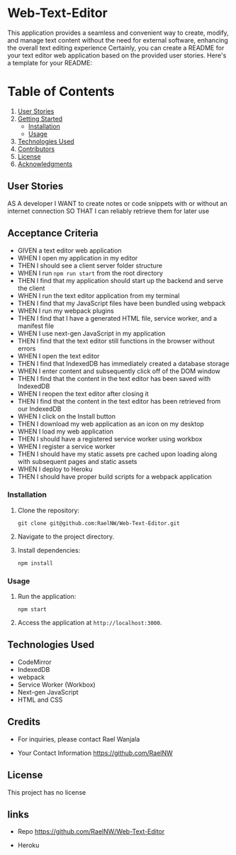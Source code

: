 # Web-Text-Editor
This application provides a seamless and convenient way to create, modify, and manage text content without the need for external software, enhancing the overall text editing experience
Certainly, you can create a README for your text editor web application based on the provided user stories. Here's a template for your README:

# Table of Contents

1. [User Stories](#user-stories)
2. [Getting Started](#getting-started)
   - [Installation](#installation)
   - [Usage](#usage)
3. [Technologies Used](#technologies-used)
4. [Contributors](#contributors)
5. [License](#license)
6. [Acknowledgments](#acknowledgments)


## User Stories
AS A developer
I WANT to create notes or code snippets with or without an internet connection
SO THAT I can reliably retrieve them for later use

## Acceptance Criteria
-    GIVEN a text editor web application
-    WHEN I open my application in my editor
-    THEN I should see a client server folder structure
-    WHEN I run `npm run start` from the root directory
-    THEN I find that my application should start up the backend and serve the client
-    WHEN I run the text editor application from my terminal
-    THEN I find that my JavaScript files have been bundled using webpack
-    WHEN I run my webpack plugins
-    THEN I find that I have a generated HTML file, service worker, and a manifest file
-    WHEN I use next-gen JavaScript in my application
-    THEN I find that the text editor still functions in the browser without errors
-    WHEN I open the text editor
-    THEN I find that IndexedDB has immediately created a database storage
-    WHEN I enter content and subsequently click off of the DOM window
-    THEN I find that the content in the text editor has been saved with IndexedDB
-    WHEN I reopen the text editor after closing it
-    THEN I find that the content in the text editor has been retrieved from our IndexedDB
-    WHEN I click on the Install button
-    THEN I download my web application as an icon on my desktop
-    WHEN I load my web application
-    THEN I should have a registered service worker using workbox
-    WHEN I register a service worker
-    THEN I should have my static assets pre cached upon loading along with subsequent pages and static assets
-    WHEN I deploy to Heroku
-    THEN I should have proper build scripts for a webpack application

### Installation

1. Clone the repository:
   ```
   git clone git@github.com:RaelNW/Web-Text-Editor.git
   ```
2. Navigate to the project directory.

3. Install dependencies:
   ```
   npm install
   ```

### Usage

1. Run the application:
   ```
   npm start
   ```

2. Access the application at `http://localhost:3000`.

## Technologies Used

- CodeMirror
- IndexedDB
- webpack
- Service Worker (Workbox)
- Next-gen JavaScript
- HTML and CSS

## Credits
- For inquiries, please contact Rael Wanjala

- Your Contact Information https://github.com/RaelNW

## License

This project has no license 

## links
- Repo https://github.com/RaelNW/Web-Text-Editor

- Heroku 
